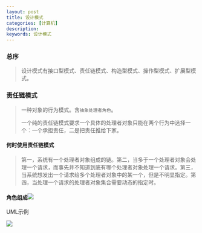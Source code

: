 ```yaml
---
layout: post
title: 设计模式
categories: [计算机]
description: 
keywords: 设计模式
---
```


### 总序

> 设计模式有接口型模式、责任链模式、构造型模式、操作型模式、扩展型模式。

### 责任链模式

> 一种对象的行为模式。含`抽象处理者角色`。
>
> 一个纯的责任链模式要求一个具体的处理者对象只能在两个行为中选择一个：一个承担责任，二是把责任推给下家。

#### 何时使用责任链模式

> 第一，系统有一个处理者对象组成的链。第二，当多于一个处理者对象会处理一个请求，而事先并不知道到底有哪个处理者对象处理一个请求。第三，当系统想发出一个请求给多个处理者对象中的某一个，但是不明显指定。第四，当处理一个请求的处理者对象集合需要动态的指定时。

#### 角色组成![](http://shangkai007.top/images/design-pattern/dp-chain-of-responsibility-compent.png)

UML示例

![](http://shangkai007.top/images/design-pattern/dp-chain-uml.png)







